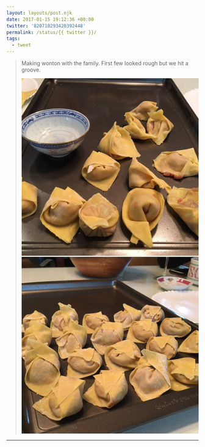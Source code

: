```yaml
---
layout: layouts/post.njk
date: 2017-01-15 19:12:36 +00:00
twitter: '820710293420392448'
permalink: /status/{{ twitter }}/
tags: 
  - tweet
---
```


> Making wonton with the family. First few looked rough but we hit a groove. 
> 
> ![some lumpy wonton](/img/820710293420392448-C2O_qKJUoAARqT_.jpg)
> ![much nicer wonton all in rows](/img/820710293420392448-C2O_qKIUkAAh8t2.jpg)

---
